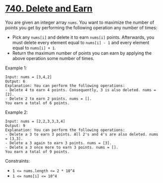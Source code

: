 [740. Delete and Earn](https://leetcode.com/problems/delete-and-earn/)
======================

You are given an integer array `nums`. You want to maximize the number
of points you get by performing the following operation any number of times:

 - Pick any `nums[i]` and delete it to earn `nums[i]` points. Afterwards, you
   must delete every element equal to `nums[i] - 1` and every element equal
   to `nums[i] + 1`.
 - Return the maximum number of points you can earn by applying the above
   operation some number of times.

Example 1:
```
Input: nums = [3,4,2]
Output: 6
Explanation: You can perform the following operations:
- Delete 4 to earn 4 points. Consequently, 3 is also deleted. nums = [2].
- Delete 2 to earn 2 points. nums = [].
You earn a total of 6 points.
```

Example 2:
```
Input: nums = [2,2,3,3,3,4]
Output: 9
Explanation: You can perform the following operations:
- Delete a 3 to earn 3 points. All 2's and 4's are also deleted. nums = [3,3].
- Delete a 3 again to earn 3 points. nums = [3].
- Delete a 3 once more to earn 3 points. nums = [].
You earn a total of 9 points.
```

Constraints:
 - `1 <= nums.length <= 2 * 10^4`
 - `1 <= nums[i] <= 10^4`
